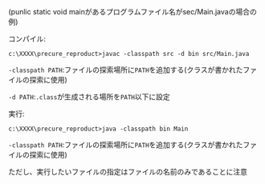 (punlic static void mainがあるプログラムファイル名がsec/Main.javaの場合の例)

コンパイル:

`c:\XXXX\precure_reproduct>javac -classpath src -d bin src/Main.java`

`-classpath PATH`:ファイルの探索場所に`PATH`を追加する(クラスが書かれたファイルの探索に使用)

`-d PATH`:`.class`が生成される場所を`PATH`以下に設定


実行:

`c:\XXXX\precure_reproduct>java -classpath bin Main`

`-classpath PATH`:ファイルの探索場所に`PATH`を追加する(クラスが書かれたファイルの探索に使用)

ただし、実行したいファイルの指定はファイルの名前のみであることに注意